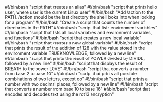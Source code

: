 #!/bin/bash
"script that creates an alias"
#!/bin/bash
"script that prints hello user, where user is the current Linux user"
#!/bin/bash
"Add /action to the PATH. /action should be the last directory the shell looks into when looking for a program"
#!/bin/bash
"Create a script that counts the number of directories in the PATH"
#!/bin/bash
"script that lists environment variables"
#!/bin/bash
"script that lists all local variables and environment variables, and functions"
#!/bin/bash
"script that creates a new local variable"
#!/bin/bash
"script that creates a new global variable"
#!/bin/bash
"script that prints the result of the addition of 128 with the value stored in the environment variable TRUEKNOWLEDGE, followed by a new line"
#!/bin/bash
"script that prints the result of POWER divided by DIVIDE, followed by a new line"
#!/bin/bash
"script that displays the result of BREATH to the power LOVE"
#!/bin/bash
"script that converts a number from base 2 to base 10"
#!/bin/bash
"script that prints all possible combinations of two letters, except oo"
#!/bin/bash
"script that prints a number with two decimal places, followed by a new line"
#!/bin/bash
"script that converts a number from base 10 to base 16"
#!/bin/bash
"script that encodes and decodes text using the rot13 encryption"
